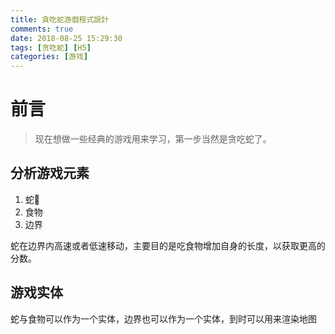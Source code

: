 ```yaml
---
title: 貪吃蛇游戲程式設計
comments: true
date: 2018-08-25 15:29:30
tags: [贪吃蛇] [H5]
categories: [游戏]
---
```


# 前言
>现在想做一些经典的游戏用来学习，第一步当然是贪吃蛇了。
<!-- more -->

## 分析游戏元素
1. 蛇🐍
2. 食物
3. 边界

蛇在边界内高速或者低速移动，主要目的是吃食物增加自身的长度，以获取更高的分数。

## 游戏实体
蛇与食物可以作为一个实体，边界也可以作为一个实体，到时可以用来渲染地图


